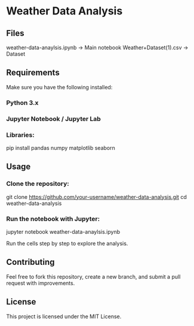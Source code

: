 # Weather Data Analysis

## Files

weather-data-anaylsis.ipynb → Main notebook
Weather+Dataset(1).csv → Dataset

## Requirements
Make sure you have the following installed:

### Python 3.x

### Jupyter Notebook / Jupyter Lab

### Libraries:
pip install pandas numpy matplotlib seaborn

## Usage

### Clone the repository:
git clone https://github.com/your-username/weather-data-analysis.git
cd weather-data-analysis

### Run the notebook with Jupyter:
jupyter notebook weather-data-anaylsis.ipynb

Run the cells step by step to explore the analysis.

## Contributing

Feel free to fork this repository, create a new branch, and submit a pull request with improvements.

## License

This project is licensed under the MIT License.


